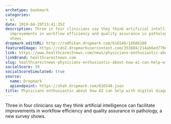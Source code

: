 ```yaml
---
archetype: bookmark
categories:
- ai
date: 2019-04-29T13:41:35Z
description: Three in four clinicians say they think artificial intelligence can facilitate
  improvements in workflow efficiency and quality assurance in pathology, a new survey
  shows.
dropmark.editURL: http://radhikan.dropmark.com/616548/18686180
featuredImage: https://cdn2.dropmarkusercontent.com/353804/214ab6ed770dc9d786df58a5023604ae22fbbdd3c87a531717c5b2c16f247b23/thumbnail/AIBrain-HITN_2.png?Expires=1557430062&Signature=k~HaaqNY7pggEVLRn8gnpnJauxZOwVKUCnR4Mv~27HMgZofjMDwuA9rSZz0rv7yFAw8FHYCNxCzqLKJsj3NgzL95eikWvC81LGnEHBF730tTBkA6bvg0mSB1XOxPrc2WBBF~RnYPWXCepzB7zsp6iKHfHr7e503doKY4sdIt24sesl-w~OHxYdnfbL83IfEd24LIhaTI0Tza9Y0WEgT6QUi10a4OZClPBKUTdjE-vnEfXohGC-DWdrr~J~dHdWW7IadJZbKGuKo3iYckj8k7ctVu~mLoaPs7RN0Lq1LBxKX5KRvU-KdV6bs3PX-yB-tAtE2DFir4JagZXS0drHdpKg__&Key-Pair-Id=APKAITQYWVEN757ZA4KQ
link: https://www.healthcareitnews.com/news/physicians-enthusiastic-about-how-ai-can-help-digital-diagnostics
linkBrand: healthcareitnews.com
slug: healthcareitnews-physicians-enthusiastic-about-how-ai-can-help-with-digital-diagnostics
socialScore: 39
socialScoreSimulated: true
source:
  name: Dropmark
  apiendpoint: https://shah.dropmark.com/616548.json
title: Physicians enthusiastic about how AI can help with digital diagnostics
---
```

Three in four clinicians say they think artificial intelligence can facilitate improvements in workflow efficiency and quality assurance in pathology, a new survey shows.